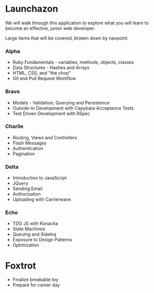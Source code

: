 # Launchazon

We will walk through this application to explore what you will learn to become an effective, junior web developer.

Large items that will be covered, broken down by navpoint:

### Alpha

* Ruby Fundamentals - variables, methods, objects, classes
* Data Structures - Hashes and Arrays
* HTML, CSS, and "the chop"
* Git and Pull Request Workflow

### Bravo

* Models - Validation, Querying and Persistence
* Outside-In Development with Capybara Acceptance Tests
* Test Driven Development with RSpec

### Charlie

* Routing, Views and Controllers
* Flash Messages
* Authentication
* Pagination

### Delta

* Introduction to JavaScript
* JQuery
* Sending Email
* Authorization
* Uploading with Carrierwave

### Echo

* TDD JS with Konacha
* State Machines
* Queuing and Sidekiq
* Exposure to Design Patterns
* Optimization

# Foxtrot

* Finalize breakable toy
* Prepare for career day

